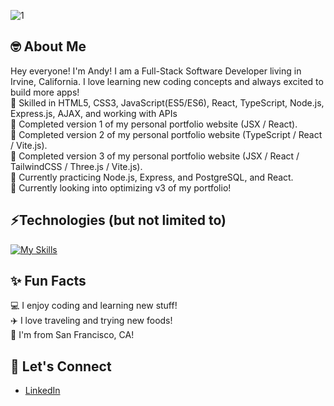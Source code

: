 ![1](https://user-images.githubusercontent.com/100327736/174872894-f7220dd1-7fa3-42b4-b183-94f9a50cf01b.jpeg)
## 🤓 About Me
Hey everyone! I'm Andy! I am a Full-Stack Software Developer living in Irvine, California. I love learning new coding concepts and always excited to build more apps!
<br> :deciduous_tree: Skilled in HTML5, CSS3, JavaScript(ES5/ES6), React, TypeScript, Node.js, Express.js, AJAX, and working with APIs
<br> :deciduous_tree: Completed version 1 of my personal portfolio website (JSX / React).
<br> :deciduous_tree: Completed version 2 of my personal portfolio website (TypeScript / React / Vite.js).
<br> :deciduous_tree: Completed version 3 of my personal portfolio website (JSX / React / TailwindCSS / Three.js / Vite.js).
<br> :seedling: Currently practicing Node.js, Express, and PostgreSQL, and React.
<br> :seedling: Currently looking into optimizing v3 of my portfolio!


## ⚡Technologies (but not limited to)
[![My Skills](https://skillicons.dev/icons?i=html,css,tailwindcss,js,react,typescript,webpack,nodejs,express,postgres,py,mysql,vscode,figma,git,github)](https://skillicons.dev)

## ✨ Fun Facts
:computer: I enjoy coding and learning new stuff!<br>
:airplane: I love traveling and trying new foods!<br>
:round_pushpin: I'm from San Francisco, CA!

## 🤝 Let's Connect
<ul>
  <li><a href="https://www.linkedin.com/in/andy-chen907/">LinkedIn</a></li>
</ul>
